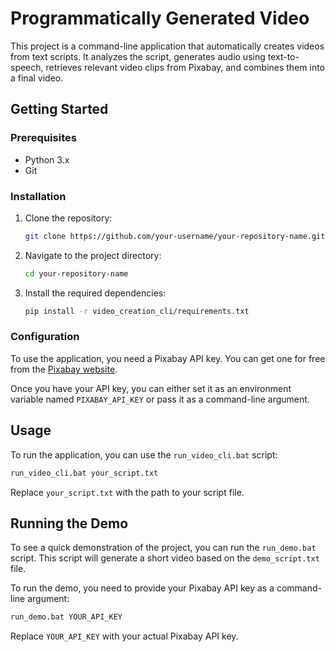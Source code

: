 # Programmatically Generated Video

This project is a command-line application that automatically creates videos from text scripts. It analyzes the script, generates audio using text-to-speech, retrieves relevant video clips from Pixabay, and combines them into a final video.

## Getting Started

### Prerequisites

*   Python 3.x
*   Git

### Installation

1.  Clone the repository:

    ```bash
    git clone https://github.com/your-username/your-repository-name.git
    ```

2.  Navigate to the project directory:

    ```bash
    cd your-repository-name
    ```

3.  Install the required dependencies:

    ```bash
    pip install -r video_creation_cli/requirements.txt
    ```

### Configuration

To use the application, you need a Pixabay API key. You can get one for free from the [Pixabay website](https://pixabay.com/api/docs/).

Once you have your API key, you can either set it as an environment variable named `PIXABAY_API_KEY` or pass it as a command-line argument.

## Usage

To run the application, you can use the `run_video_cli.bat` script:

```bash
run_video_cli.bat your_script.txt
```

Replace `your_script.txt` with the path to your script file.

## Running the Demo

To see a quick demonstration of the project, you can run the `run_demo.bat` script. This script will generate a short video based on the `demo_script.txt` file.

To run the demo, you need to provide your Pixabay API key as a command-line argument:

```bash
run_demo.bat YOUR_API_KEY
```

Replace `YOUR_API_KEY` with your actual Pixabay API key.
